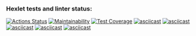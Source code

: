 ### Hexlet tests and linter status:
[![Actions Status](https://github.com/maksimfad/python-project-lvl2/workflows/hexlet-check/badge.svg)](https://github.com/maksimfad/python-project-lvl2/actions)
[![Maintainability](https://api.codeclimate.com/v1/badges/4011ef9900bd70aa26a9/maintainability)](https://codeclimate.com/github/maksimfad/python-project-lvl2/maintainability)
[![Test Coverage](https://api.codeclimate.com/v1/badges/4011ef9900bd70aa26a9/test_coverage)](https://codeclimate.com/github/maksimfad/python-project-lvl2/test_coverage)
[![asciicast](https://asciinema.org/a/JiO0z5kkk4FKOVImR1EYY0mB4.svg)](https://asciinema.org/a/JiO0z5kkk4FKOVImR1EYY0mB4)
[![asciicast](https://asciinema.org/a/2tjfMZUtgyrRg8rZeBqy6y1xG.svg)](https://asciinema.org/a/2tjfMZUtgyrRg8rZeBqy6y1xG)
[![asciicast](https://asciinema.org/a/RH4reupEeHUm1ltT2ElRLZ4Wl.svg)](https://asciinema.org/a/RH4reupEeHUm1ltT2ElRLZ4Wl)
[![asciicast](https://asciinema.org/a/Kt0wRMgeKupbVaBo0qc8mG7hh.svg)](https://asciinema.org/a/Kt0wRMgeKupbVaBo0qc8mG7hh)
[![asciicast](https://asciinema.org/a/llWCyySeRoW243sBdJrVkbexs.svg)](https://asciinema.org/a/llWCyySeRoW243sBdJrVkbexs)